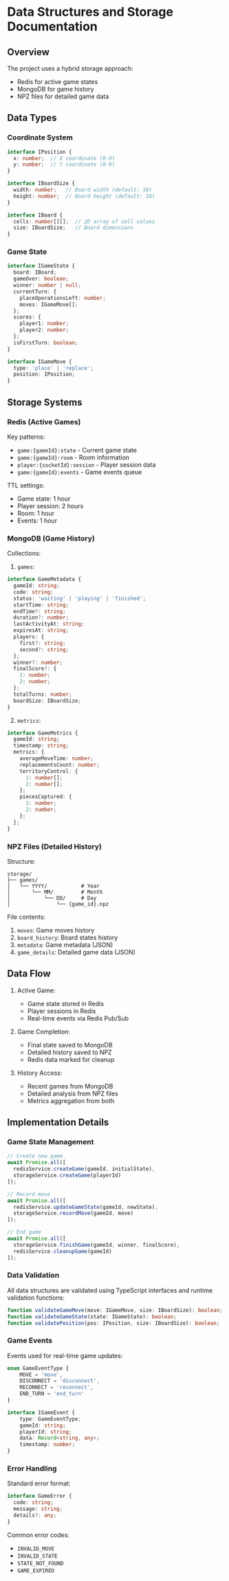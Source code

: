 # Data Structures and Storage Documentation

## Overview

The project uses a hybrid storage approach:
- Redis for active game states
- MongoDB for game history
- NPZ files for detailed game data

## Data Types

### Coordinate System

```typescript
interface IPosition {
  x: number;  // X coordinate (0-9)
  y: number;  // Y coordinate (0-9)
}

interface IBoardSize {
  width: number;   // Board width (default: 10)
  height: number;  // Board height (default: 10)
}

interface IBoard {
  cells: number[][];  // 2D array of cell values
  size: IBoardSize;   // Board dimensions
}
```

### Game State

```typescript
interface IGameState {
  board: IBoard;
  gameOver: boolean;
  winner: number | null;
  currentTurn: {
    placeOperationsLeft: number;
    moves: IGameMove[];
  };
  scores: {
    player1: number;
    player2: number;
  };
  isFirstTurn: boolean;
}

interface IGameMove {
  type: 'place' | 'replace';
  position: IPosition;
}
```

## Storage Systems

### Redis (Active Games)

Key patterns:
- `game:{gameId}:state` - Current game state
- `game:{gameId}:room` - Room information
- `player:{socketId}:session` - Player session data
- `game:{gameId}:events` - Game events queue

TTL settings:
- Game state: 1 hour
- Player session: 2 hours
- Room: 1 hour
- Events: 1 hour

### MongoDB (Game History)

Collections:
1. `games`:
```typescript
interface GameMetadata {
  gameId: string;
  code: string;
  status: 'waiting' | 'playing' | 'finished';
  startTime: string;
  endTime?: string;
  duration?: number;
  lastActivityAt: string;
  expiresAt: string;
  players: {
    first?: string;
    second?: string;
  };
  winner?: number;
  finalScore?: {
    1: number;
    2: number;
  };
  totalTurns: number;
  boardSize: IBoardSize;
}
```

2. `metrics`:
```typescript
interface GameMetrics {
  gameId: string;
  timestamp: string;
  metrics: {
    averageMoveTime: number;
    replacementsCount: number;
    territoryControl: {
      1: number[];
      2: number[];
    };
    piecesCaptured: {
      1: number;
      2: number;
    };
  };
}
```

### NPZ Files (Detailed History)

Structure:
```
storage/
├── games/
│   └── YYYY/           # Year
│       └── MM/         # Month
│           └── DD/     # Day
│               └── {game_id}.npz
```

File contents:
1. `moves`: Game moves history
2. `board_history`: Board states history
3. `metadata`: Game metadata (JSON)
4. `game_details`: Detailed game data (JSON)

## Data Flow

1. Active Game:
   - Game state stored in Redis
   - Player sessions in Redis
   - Real-time events via Redis Pub/Sub

2. Game Completion:
   - Final state saved to MongoDB
   - Detailed history saved to NPZ
   - Redis data marked for cleanup

3. History Access:
   - Recent games from MongoDB
   - Detailed analysis from NPZ files
   - Metrics aggregation from both

## Implementation Details

### Game State Management

```typescript
// Create new game
await Promise.all([
  redisService.createGame(gameId, initialState),
  storageService.createGame(playerId)
]);

// Record move
await Promise.all([
  redisService.updateGameState(gameId, newState),
  storageService.recordMove(gameId, move)
]);

// End game
await Promise.all([
  storageService.finishGame(gameId, winner, finalScore),
  redisService.cleanupGame(gameId)
]);
```

### Data Validation

All data structures are validated using TypeScript interfaces and runtime validation functions:

```typescript
function validateGameMove(move: IGameMove, size: IBoardSize): boolean;
function validateGameState(state: IGameState): boolean;
function validatePosition(pos: IPosition, size: IBoardSize): boolean;
```

### Game Events

Events used for real-time game updates:
```typescript
enum GameEventType {
    MOVE = 'move',
    DISCONNECT = 'disconnect',
    RECONNECT = 'reconnect',
    END_TURN = 'end_turn'
}

interface IGameEvent {
    type: GameEventType;
    gameId: string;
    playerId: string;
    data: Record<string, any>;
    timestamp: number;
}
```

### Error Handling

Standard error format:
```typescript
interface GameError {
  code: string;
  message: string;
  details?: any;
}
```

Common error codes:
- `INVALID_MOVE`
- `INVALID_STATE`
- `STATE_NOT_FOUND`
- `GAME_EXPIRED`